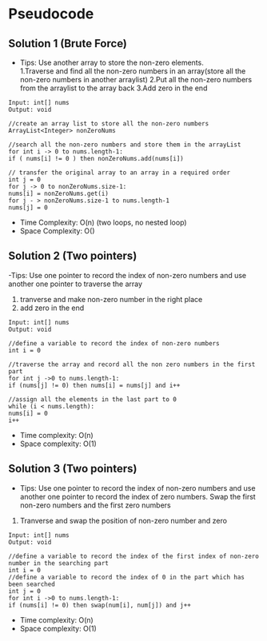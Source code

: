 # Pseudocode
## Solution 1 (Brute Force)
- Tips: Use another array to store the non-zero elements.<br>
1.Traverse and find all the non-zero numbers in an array(store all the non-zero numbers in another arraylist)
2.Put all the non-zero numbers from the arraylist to the array back 
3.Add zero in the end
```
Input: int[] nums
Output: void

//create an array list to store all the non-zero numbers
ArrayList<Integer> nonZeroNums 

//search all the non-zero numbers and store them in the arrayList
for int i -> 0 to nums.length-1:
if ( nums[i] != 0 ) then nonZeroNums.add(nums[i])

// transfer the original array to an array in a required order
int j = 0
for j -> 0 to nonZeroNums.size-1:
nums[i] = nonZeroNums.get(i)
for j - > nonZeroNums.size-1 to nums.length-1
nums[j] = 0
```
- Time Complexity: O(n) (two loops, no nested loop)
- Space Complexity: O()

## Solution 2 (Two pointers)
-Tips: Use one pointer to record the index of non-zero numbers and use another one pointer to traverse the array<br>
1. tranverse and make non-zero number in the right place
2. add zero in the end
```
Input: int[] nums
Output: void

//define a variable to record the index of non-zero numbers
int i = 0

//traverse the array and record all the non zero numbers in the first part
for int j ->0 to nums.length-1:
if (nums[j] != 0) then nums[i] = nums[j] and i++ 

//assign all the elements in the last part to 0
while (i < nums.length):
nums[i] = 0
i++
```
- Time complexity: O(n)
- Space complexity: O(1)
## Solution 3 (Two pointers)
- Tips: Use one pointer to record the index of non-zero numbers and use another one pointer to record the index of zero numbers. Swap the first non-zero numbers and the first zero numbers<br>
1. Tranverse and swap the position of non-zero number and zero
```
Input: int[] nums
Output: void

//define a variable to record the index of the first index of non-zero number in the searching part
int i = 0 
//define a variable to record the index of 0 in the part which has been searched
int j = 0
for int i ->0 to nums.length-1:
if (nums[i] != 0) then swap(num[i], num[j]) and j++
```
- Time complexity: O(n)
- Space complexity: O(1)
